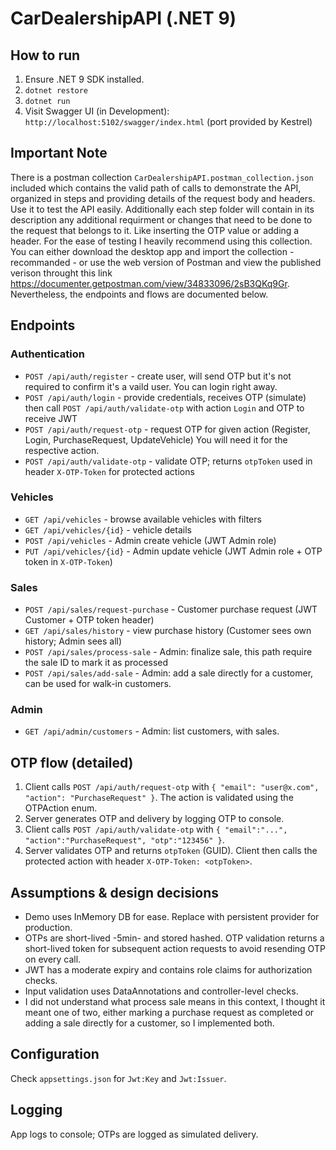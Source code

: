 # CarDealershipAPI (.NET 9)

## How to run
1. Ensure .NET 9 SDK installed.
2. `dotnet restore`
3. `dotnet run`
4. Visit Swagger UI (in Development): `http://localhost:5102/swagger/index.html`
(port provided by Kestrel)

## Important Note
There is a postman collection `CarDealershipAPI.postman_collection.json` included which contains the valid path of calls to demonstrate the API, organized in steps and providing details of the request body and headers. Use it to test the API easily.
Additionally each step folder will contain in its description any additional requirment or changes that need to be done to the request that belongs to it. Like inserting the OTP value or adding a header. For the ease of testing I heavily recommend using this collection.
You can either download the desktop app and import the collection - recommanded - or use the web version of Postman and view the published verison throught this link https://documenter.getpostman.com/view/34833096/2sB3QKq9Gr.
Nevertheless, the endpoints and flows are documented below.

## Endpoints
### Authentication
- `POST /api/auth/register` - create user, will send OTP but it's not required to confirm it's a vaild user. You can login right away.
- `POST /api/auth/login` - provide credentials, receives OTP (simulate) then
call `POST /api/auth/validate-otp` with action `Login` and OTP to receive JWT
- `POST /api/auth/request-otp` - request OTP for given action (Register, Login,
PurchaseRequest, UpdateVehicle) You will need it for the respective action.
- `POST /api/auth/validate-otp` - validate OTP; returns `otpToken` used in
header `X-OTP-Token` for protected actions
### Vehicles
- `GET /api/vehicles` - browse available vehicles with filters
- `GET /api/vehicles/{id}` - vehicle details
- `POST /api/vehicles` - Admin create vehicle (JWT Admin role)
- `PUT /api/vehicles/{id}` - Admin update vehicle (JWT Admin role + OTP token in `X-OTP-Token`)
### Sales
- `POST /api/sales/request-purchase` - Customer purchase request (JWT Customer + OTP token header)
- `GET /api/sales/history` - view purchase history (Customer sees own history; Admin sees all)
- `POST /api/sales/process-sale` - Admin: finalize sale, this path require the sale ID to mark it as processed
- `POST /api/sales/add-sale` - Admin: add a sale directly for a customer, can be used for walk-in customers.
### Admin
- `GET /api/admin/customers` - Admin: list customers, with sales.

## OTP flow (detailed)
1. Client calls `POST /api/auth/request-otp` with `{ "email": "user@x.com",
"action": "PurchaseRequest" }`. The action is validated using the OTPAction enum.
2. Server generates OTP and delivery by logging OTP to console.
3. Client calls `POST /api/auth/validate-otp` with `{ "email":"...",
"action":"PurchaseRequest", "otp":"123456" }`.
4. Server validates OTP and returns `otpToken` (GUID). Client then calls the
protected action with header `X-OTP-Token: <otpToken>`.

## Assumptions & design decisions
- Demo uses InMemory DB for ease. Replace with persistent provider for
production.
- OTPs are short-lived -5min- and stored hashed. OTP validation returns a short-lived
token for subsequent action requests to avoid resending OTP on every call.
- JWT has a moderate expiry and contains role claims for authorization checks.
- Input validation uses DataAnnotations and controller-level checks.
- I did not understand what process sale means in this context, I thought it meant one of two, either marking a purchase request as completed or adding a sale directly for a customer, so I implemented both.

## Configuration
Check `appsettings.json` for `Jwt:Key` and `Jwt:Issuer`.

## Logging
App logs to console; OTPs are logged as simulated delivery.